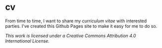 # cv

From time to time, I want to share my *curriculum vitae* with interested
parties. I've created this Github Pages site to make it easy for me to do so.

*This work is licensed under a Creative Commons Attribution 4.0 International License.*
